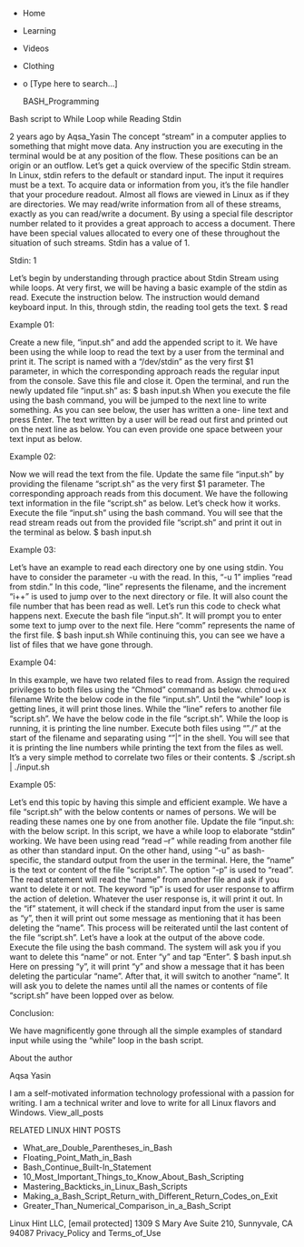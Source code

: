 





















































* Home
* Learning
* Videos
* Clothing
*
  o [Type here to search...]


   BASH_Programming


Bash script to While Loop while Reading Stdin

2 years ago
by Aqsa_Yasin
The concept “stream” in a computer applies to something that might move data.
Any instruction you are executing in the terminal would be at any position of
the flow. These positions can be an origin or an outflow. Let’s get a quick
overview of the specific Stdin stream. In Linux, stdin refers to the default or
standard input. The input it requires must be a text. To acquire data or
information from you, it’s the file handler that your procedure readout. Almost
all flows are viewed in Linux as if they are directories. We may read/write
information from all of these streams, exactly as you can read/write a
document. By using a special file descriptor number related to it provides a
great approach to access a document. There have been special values allocated
to every one of these throughout the situation of such streams. Stdin has a
value of 1.

Stdin: 1

Let’s begin by understanding through practice about Stdin Stream using while
loops. At very first, we will be having a basic example of the stdin as read.
Execute the instruction below. The instruction would demand keyboard input. In
this, through stdin, the reading tool gets the text.
$ read

Example 01:

Create a new file, “input.sh” and add the appended script to it. We have been
using the while loop to read the text by a user from the terminal and print it.
The script is named with a “/dev/stdin” as the very first $1 parameter, in
which the corresponding approach reads the regular input from the console. Save
this file and close it.
Open the terminal, and run the newly updated file “input.sh” as:
$ bash input.sh
When you execute the file using the bash command, you will be jumped to the
next line to write something. As you can see below, the user has written a one-
line text and press Enter.
The text written by a user will be read out first and printed out on the next
line as below.
You can even provide one space between your text input as below.

Example 02:

Now we will read the text from the file. Update the same file “input.sh” by
providing the filename “script.sh” as the very first $1 parameter. The
corresponding approach reads from this document.
We have the following text information in the file “script.sh” as below. Let’s
check how it works.
Execute the file “input.sh” using the bash command. You will see that the read
stream reads out from the provided file “script.sh” and print it out in the
terminal as below.
$ bash input.sh

Example 03:

Let’s have an example to read each directory one by one using stdin. You have
to consider the parameter -u with the read. In this, “-u 1” implies “read from
stdin.” In this code, “line” represents the filename, and the increment “i++”
is used to jump over to the next directory or file. It will also count the file
number that has been read as well. Let’s run this code to check what happens
next.
Execute the bash file “input.sh”. It will prompt you to enter some text to jump
over to the next file. Here “comm” represents the name of the first file.
$ bash input.sh
While continuing this, you can see we have a list of files that we have gone
through.

Example 04:

In this example, we have two related files to read from. Assign the required
privileges to both files using the “Chmod” command as below.
chmod u+x filename
Write the below code in the file “input.sh”. Until the “while” loop is getting
lines, it will print those lines. While the “line” refers to another file
“script.sh”.
We have the below code in the file “script.sh”. While the loop is running, it
is printing the line number.
Execute both files using “”./” at the start of the filename and separating
using “”|” in the shell. You will see that it is printing the line numbers
while printing the text from the files as well. It’s a very simple method to
correlate two files or their contents.
$ ./script.sh | ./input.sh

Example 05:

Let’s end this topic by having this simple and efficient example. We have a
file “script.sh” with the below contents or names of persons. We will be
reading these names one by one from another file.
Update the file “input.sh: with the below script. In this script, we have a
while loop to elaborate “stdin” working. We have been using read “read –r”
while reading from another file as other than standard input. On the other
hand, using “-u” as bash-specific, the standard output from the user in the
terminal. Here, the “name” is the text or content of the file “script.sh”. The
option “-p” is used to “read”. The read statement will read the “name” from
another file and ask if you want to delete it or not. The keyword “ip” is used
for user response to affirm the action of deletion. Whatever the user response
is, it will print it out. In the “if” statement, it will check if the standard
input from the user is same as “y”, then it will print out some message as
mentioning that it has been deleting the “name”. This process will be
reiterated until the last content of the file “script.sh”.
Let’s have a look at the output of the above code. Execute the file using the
bash command. The system will ask you if you want to delete this “name” or not.
Enter “y” and tap “Enter”.
$ bash input.sh
Here on pressing “y”, it will print “y” and show a message that it has been
deleting the particular “name”. After that, it will switch to another “name”.
It will ask you to delete the names until all the names or contents of file
“script.sh” have been lopped over as below.

Conclusion:

We have magnificently gone through all the simple examples of standard input
while using the “while” loop in the bash script.


About the author


Aqsa Yasin

I am a self-motivated information technology professional with a passion for
writing. I am a technical writer and love to write for all Linux flavors and
Windows.
View_all_posts

RELATED LINUX HINT POSTS


* What_are_Double_Parentheses_in_Bash
* Floating_Point_Math_in_Bash
* Bash_Continue_Built-In_Statement
* 10_Most_Important_Things_to_Know_About_Bash_Scripting
* Mastering_Backticks_in_Linux_Bash_Scripts
* Making_a_Bash_Script_Return_with_Different_Return_Codes_on_Exit
* Greater_Than_Numerical_Comparison_in_a_Bash_Script

Linux Hint LLC, [email protected]
1309 S Mary Ave Suite 210, Sunnyvale, CA 94087
 Privacy_Policy and Terms_of_Use
